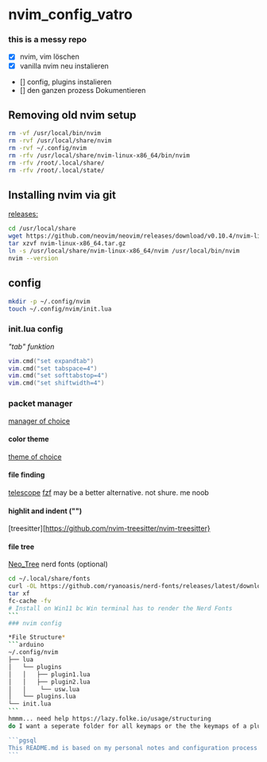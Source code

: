 # nvim_config_vatro

### this is a messy repo

- [x] nvim, vim löschen 
- [x] vanilla nvim neu instalieren
- [] config, plugins instalieren
- [] den ganzen prozess Dokumentieren

## Removing old nvim setup
```bash
rm -vf /usr/local/bin/nvim
rm -rvf /usr/local/share/nvim
rm -rvf ~/.config/nvim
rm -rfv /usr/local/share/nvim-linux-x86_64/bin/nvim
rm -rfv /root/.local/share/
rm -rfv /root/.local/state/
```

## Installing nvim via git
[releases:](https://github.com/neovim/neovim/releases)
```bash
cd /usr/local/share
wget https://github.com/neovim/neovim/releases/download/v0.10.4/nvim-linux-x86_64.tar.gz
tar xzvf nvim-linux-x86_64.tar.gz
ln -s /usr/local/share/nvim-linux-x86_64/nvim /usr/local/bin/nvim
nvim --version
```
## config
```bash
mkdir -p ~/.config/nvim
touch ~/.config/nvim/init.lua
```
### init.lua config

*"tab" funktion*
```lua
vim.cmd("set expandtab")
vim.cmd("set tabspace=4")
vim.cmd("set softtabstop=4")
vim.cmd("set shiftwidth=4")
```
### packet manager
[manager of choice](https://github.com/folke/lazy.nvim)
#### color theme
[theme of choice](https://github.com/catppuccin/nvim?tab=readme-ov-file)
#### file finding
[telescope](https://github.com/nvim-telescope/telescope.nvim)
[fzf](https://github.com/ibhagwan/fzf-lua) may be a better alternative. not shure. me noob
#### highlit and indent ("")
[treesitter][https://github.com/nvim-treesitter/nvim-treesitter}
#### file tree
[Neo_Tree](https://github.com/nvim-neo-tree/neo-tree.nvim)
nerd fonts (optional)

````bash
cd ~/.local/share/fonts
curl -OL https://github.com/ryanoasis/nerd-fonts/releases/latest/download/JetBrainsMono.tar.xz
tar xf
fc-cache -fv
# Install on Win11 bc Win terminal has to render the Nerd Fonts
```
### nvim config

*File Structure*
```arduino
~/.config/nvim
├── lua 
│   └── plugins
│   │   ├── plugin1.lua
│   │   ├── plugin2.lua
│   │    └── usw.lua
│   └── plugins.lua
└── init.lua
```
hmmm... need help https://lazy.folke.io/usage/structuring
do I want a seperate folder for all keymaps or the the keymaps of a plugin in the plugin's lua file?

```pgsql
This README.md is based on my personal notes and configuration process as documented in my nvim.md file :contentReference[oaicite:0]{index=0}.
```
